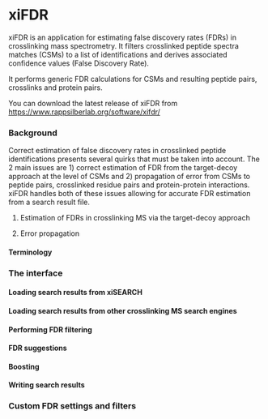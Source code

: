 xiFDR
=====

xiFDR is an application for estimating false discovery rates (FDRs) in crosslinking mass spectrometry. It filters crosslinked peptide spectra matches (CSMs) to a list of identifications and derives associated confidence values (False Discovery Rate).

It performs generic FDR calculations for CSMs and resulting peptide pairs, crosslinks and protein pairs.

You can download the latest release of xiFDR from 
https://www.rappsilberlab.org/software/xifdr/

### Background
Correct estimation of false discovery rates in crosslinked peptide identifications presents several quirks that must be taken into account. The 2 main issues are 1) correct estimation of FDR from the target-decoy approach at the level of CSMs and 2) propagation of error from CSMs to peptide pairs, crosslinked residue pairs and protein-protein interactions. xiFDR handles both of these issues allowing for accurate FDR estimation from a search result file.

1. Estimation of FDRs in crosslinking MS via the target-decoy approach

2. Error propagation

#### Terminology

### The interface

#### Loading search results from xiSEARCH

#### Loading search results from other crosslinking MS search engines

#### Performing FDR filtering

#### FDR suggestions

#### Boosting

#### Writing search results

### Custom FDR settings and filters

